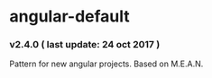 # angular-default
### v2.4.0 ( last update: 24 oct 2017 )

Pattern for new angular projects.
Based on M.E.A.N.
